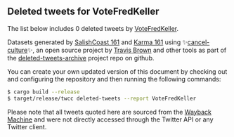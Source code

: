 ## Deleted tweets for VoteFredKeller

The list below includes 0 deleted tweets by
[VoteFredKeller](https://twitter.com/VoteFredKeller).



Datasets generated by [SalishCoast 161](https://twitter.com/SalishCoastA) and [Karma 161](https://twitter.com/KarmaOneSixOne)
using ✨[cancel-culture](https://github.com/travisbrown/cancel-culture)✨, an open source project by [Travis Brown](https://twitter.com/travisbrown) 
and other tools as part of the [deleted-tweets-archive](https://github.com/salcoast/deleted-tweets-archive/) project repo on github.

You can create your own updated version of this document by checking out and configuring the
repository and then running the following commands:

```bash
$ cargo build --release
$ target/release/twcc deleted-tweets --report VoteFredKeller
```

Please note that all tweets quoted here are sourced from the
[Wayback Machine](https://web.archive.org) and were not directly accessed through the Twitter API or
any Twitter client.


